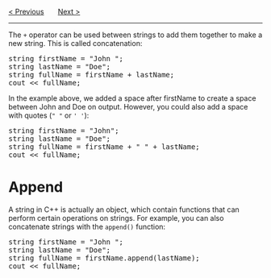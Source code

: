 <a href="/Operators/Logical.md">&lt; Previous</a>
&nbsp;&nbsp;&nbsp;&nbsp;&nbsp;
<a href="/Strings/Concatenation.md">Next &gt;</a>
<hr>
The <code>+</code> operator can be used between strings to add them together to make a new string. This is called concatenation:
<pre>
string firstName = "John ";
string lastName = "Doe";
string fullName = firstName + lastName;
cout &lt;&lt; fullName;
</pre>
In the example above, we added a space after firstName to create a space between John and Doe on output. However, you could also add a space with quotes (<code>" "</code> or <code>' '</code>):
<pre>
string firstName = "John";
string lastName = "Doe";
string fullName = firstName + " " + lastName;
cout &lt;&lt; fullName;
</pre>
<h1>Append</h1>
A string in C++ is actually an object, which contain functions that can perform certain operations on strings. For example, you can also concatenate strings with the <code>append()</code> function:
<pre>
string firstName = "John ";
string lastName = "Doe";
string fullName = firstName.append(lastName);
cout &lt;&lt; fullName;
</pre>
